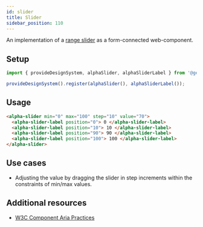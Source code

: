```yaml
---
id: slider
title: Slider
sidebar_position: 110
---
```


An implementation of a [range slider](https://developer.mozilla.org/en-US/docs/Web/HTML/Element/Input/range) as a form-connected web-component. 

## Setup

```ts
import { provideDesignSystem, alphaSlider, alphaSliderLabel } from '@genesislcap/alpha-design-system';

provideDesignSystem().register(alphaSlider(), alphaSliderLabel());
```

## Usage

```html live
<alpha-slider min="0" max="100" step="10" value="70">
  <alpha-slider-label position="0"> 0 </alpha-slider-label>
  <alpha-slider-label position="10"> 10 </alpha-slider-label>
  <alpha-slider-label position="90"> 90 </alpha-slider-label>
  <alpha-slider-label position="100"> 100 </alpha-slider-label>
</alpha-slider>
```

## Use cases

* Adjusting the value by dragging the slider in step increments within the constraints of min/max values.

## Additional resources

- [W3C Component Aria Practices](https://w3c.github.io/aria-practices/#slider)